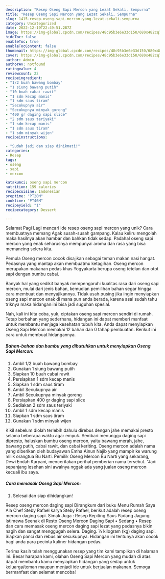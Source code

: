 ```yaml
---
description: "Resep Oseng Sapi Mercon yang Lezat Sekali, Sempurna"
title: "Resep Oseng Sapi Mercon yang Lezat Sekali, Sempurna"
slug: 1415-resep-oseng-sapi-mercon-yang-lezat-sekali-sempurna
category: Uncategorized
date: 2022-12-19T22:49:51.287Z
image: https://img-global.cpcdn.com/recipes/48c95b3e6e33d150/680x482cq70/oseng-sapi-mercon-foto-resep-utama.jpg
hideToc: false
enableToc: true
enableTocContent: false
thumbnail: https://img-global.cpcdn.com/recipes/48c95b3e6e33d150/680x482cq70/oseng-sapi-mercon-foto-resep-utama.jpg
cover: https://img-global.cpcdn.com/recipes/48c95b3e6e33d150/680x482cq70/oseng-sapi-mercon-foto-resep-utama.jpg
author: Admin
authorAv: notfound
ratingvalue: 4
reviewcount: 22
recipeingredient:
- "1/2 buah bawang bombay"
- "1 siung bawang putih"
- "10 buah cabai rawit"
- "1 sdm kecap manis"
- "1 sdm saus tiram"
- "Secukupnya air"
- "Secukupnya minyak goreng"
- "400 gr daging sapi slice"
- "2 sdm saus teriyaki"
- "1 sdm kecap manis"
- "1 sdm saus tiram"
- "1 sdm minyak wijen"
recipeinstructions:

- "Sudah jadi dan siap dinikmati!"
categories:
- Resep
tags:
- oseng
- sapi
- mercon

katakunci: oseng sapi mercon 
nutrition: 159 calories
recipecuisine: Indonesian
preptime: "PT20M"
cooktime: "PT46M"
recipeyield: "1"
recipecategory: Dessert

---
```



Selamat Pagi Lagi mencari ide resep oseng sapi mercon yang unik? Cara membuatnya memang Agak susah-susah gampang. Kalau keliru mengolah maka hasilnya akan hambar dan bahkan tidak sedap. Padahal oseng sapi mercon yang enak seharusnya mempunyai aroma dan rasa yang bisa memancing selera kita.


Pemula Oseng mercon cocok disajikan sebagai teman makan nasi hangat. Pedasnya yang mantap akan membuatmu ketagihan. Oseng mercon merupakan makanan pedas khas Yogyakarta berupa oseng tetelan dan otot sapi dengan bumbu cabai.

Banyak hal yang sedikit banyak mempengaruhi kualitas rasa dari oseng sapi mercon, mulai dari jenis bahan, kemudian pemilihan bahan segar hingga cara membuat dan menyajikannya. Tidak usah pusing jika ingin menyiapkan oseng sapi mercon enak di mana pun anda berada, karena asal sudah tahu triknya maka hidangan ini bisa jadi suguhan spesial.


Nah, kali ini kita coba, yuk, ciptakan oseng sapi mercon sendiri di rumah. Tetap berbahan yang sederhana, hidangan ini dapat memberi manfaat untuk membantu menjaga kesehatan tubuh kita. Anda dapat menyiapkan Oseng Sapi Mercon memakai 12 bahan dan 0 tahap pembuatan. Berikut ini cara untuk membuat hidangannya.

<!--inarticleads1-->

##### Bahan-bahan dan bumbu yang dibutuhkan untuk menyiapkan Oseng Sapi Mercon:

1. Ambil 1/2 buah bawang bombay
1. Gunakan 1 siung bawang putih
1. Siapkan 10 buah cabai rawit
1. Persiapkan 1 sdm kecap manis
1. Siapkan 1 sdm saus tiram
1. Ambil Secukupnya air
1. Ambil Secukupnya minyak goreng
1. Persiapkan 400 gr daging sapi slice
1. Sediakan 2 sdm saus teriyaki
1. Ambil 1 sdm kecap manis
1. Siapkan 1 sdm saus tiram
1. Gunakan 1 sdm minyak wijen


Kikil sebelum diolah terlebih dahulu direbus dengan jahe memakai presto selama beberapa waktu agar empuk. Sembari menunggu daging sapi dipresto, haluskan bumbu oseng mercon, yaitu bawang merah, jahe, bawang putih, cabai rawit, dan cabai keriting. Oseng mercon adalah nama yang diberikan oleh budayawan Emha Ainun Najib yang mampir ke warung milik orangtua Bu Narti. Pemilik Oseng Mercon Bu Narti yang sekarang, Dewi Endah Karyani, menceritakan perihal pemberian nama tersebut. &#34;Jadi sepanjang lesehan sini awalnya nggak ada yang jualan oseng mercon kecuali ibu saya. 

<!--inarticleads2-->

##### Cara memasak Oseng Sapi Mercon:


1. Selesai dan siap dihidangkan!

Resep oseng mercon daging sapi Dirangkum dari buku Menu Rumah Saya Ala Chef Steby Rafael karya Steby Rafael, berikut adalah resep oseng mercon daging sapi. Simak Juga : Resep Kepiting Saus Padang Jagung Istimewa Seenak di Resto Oseng Mercon Daging Sapi • Sedang • Resep dan cara memasak oseng mercon daging sapi lezat yang pedasnya bikin nagih dan sangat menggugah selera. Daging. ½ kilogram (kg) daging sapi. Siapkan panci dan rebus air secukupnya. Hidangan ini tentunya akan cocok bagi anda para pecinta kuliner hidangan pedas. 

Terima kasih telah menggunakan resep yang tim kami tampilkan di halaman ini. Besar harapan kami, olahan Oseng Sapi Mercon yang mudah di atas dapat membantu kamu menyiapkan hidangan yang sedap untuk keluarga/teman maupun menjadi ide untuk berjualan makanan. Semoga bermanfaat dan selamat mencoba!
